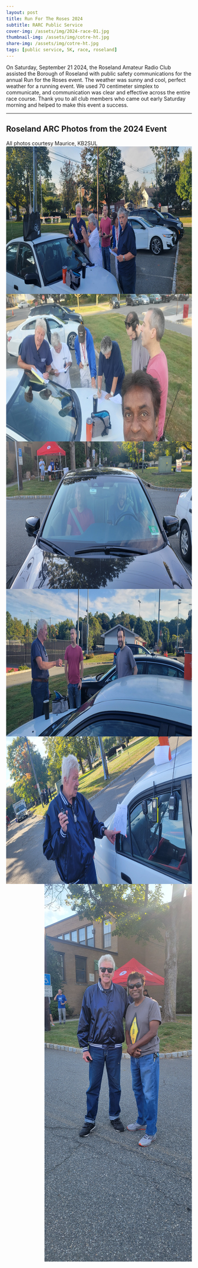 ```yaml
---
layout: post
title: Run For The Roses 2024
subtitle: RARC Public Service
cover-img: /assets/img/2024-race-01.jpg
thumbnail-img: /assets/img/cotre-ht.jpg
share-img: /assets/img/cotre-ht.jpg
tags: [public service, 5K, race, roseland]
---
```


On Saturday, September 21 2024, the Roseland Amateur Radio Club assisted the Borough of Roseland with public safety communications for the annual Run for the Roses event.  The weather was sunny and cool, perfect weather for a running event.  We used 70 centimeter simplex to communicate, and communication was clear and effective across the entire race course.  Thank you to all club members who came out early Saturday morning and helped to make this event a success.

---
## Roseland ARC Photos from the 2024 Event
All photos courtesy Maurice, KB2SUL<br/>
[<img align="right" width="1024" height="400" src="/assets/img/2024-race/2024-rr-1.jpeg">](../assets/img/2024-race/2024-rr-1.jpeg)<br/>
[<img align="right" width="1024" height="400" src="/assets/img/2024-race/2024-rr-2.jpeg">](../assets/img/2024-race/2024-rr-2.jpeg)<br/>
[<img align="right" width="1024" height="400" src="/assets/img/2024-race/2024-rr-3.jpeg">](../assets/img/2024-race/2024-rr-3.jpeg)<br/>
[<img align="right" width="1024" height="400" src="/assets/img/2024-race/2024-rr-4.jpeg">](../assets/img/2024-race/2024-rr-4.jpeg)<br/>
[<img align="right" width="1024" height="400" src="/assets/img/2024-race/2024-rr-6.jpeg">](../assets/img/2024-race/2024-rr-6.jpeg)<br/>
[<img align="right" width="400" height="1024" src="/assets/img/2024-race/2024-rr-5.jpeg">](../assets/img/2024-race/2024-rr-5.jpeg)<br/>
